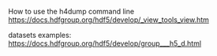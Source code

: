 How to use the h4dump command line 
https://docs.hdfgroup.org/hdf5/develop/_view_tools_view.htm

datasets examples:
https://docs.hdfgroup.org/hdf5/develop/group___h5_d.html


